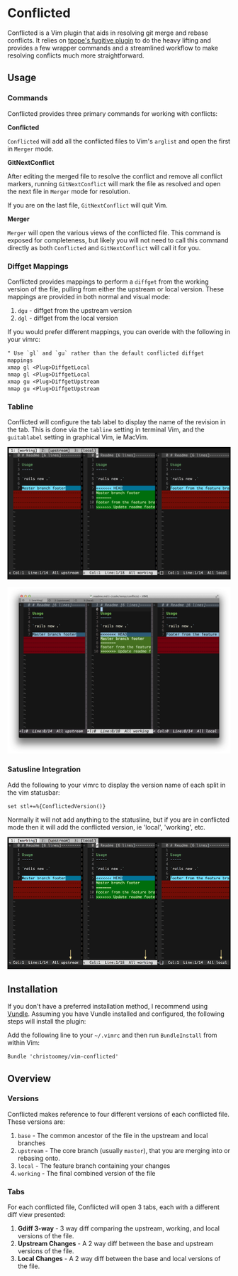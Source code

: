 Conflicted
==========

Conflicted is a Vim plugin that aids in resolving git merge and rebase
conflicts. It relies on [tpope's fugitive plugin][] to do the heavy lifting and
provides a few wrapper commands and a streamlined workflow to make resolving
conflicts much more straightforward.

[tpope's fugitive plugin]: https://github.com/tpope/vim-fugitive

Usage
-----

### Commands

Conflicted provides three primary commands for working with conflicts:

**Conflicted**

`Conflicted` will add all the conflicted files to Vim's `arglist` and open
the first in `Merger` mode.

**GitNextConflict**

After editing the merged file to resolve the conflict and remove all conflict
markers, running `GitNextConflict` will mark the file as resolved and open
the next file in `Merger` mode for resolution.

If you are on the last file, `GitNextConflict` will quit Vim.

**Merger**

`Merger` will open the various views of the conflicted file. This command is
exposed for completeness, but likely you will not need to call this command
directly as both `Conflicted` and `GitNextConflict` will call it for you.

### Diffget Mappings

Conflicted provides mappings to perform a `diffget` from the working version
of the file, pulling from either the upstream or local version. These mappings
are provided in both normal and visual mode:

1. `dgu` - diffget from the upstream version
1. `dgl` - diffget from the local version

If you would prefer different mappings, you can overide with the following in
your vimrc:

``` vim
" Use `gl` and `gu` rather than the default conflicted diffget mappings
xmap gl <Plug>DiffgetLocal
nmap gl <Plug>DiffgetLocal
xmap gu <Plug>DiffgetUpstream
nmap gu <Plug>DiffgetUpstream
```

### Tabline

Conflicted will configure the tab label to display the name of the revision in
the tab. This is done via the `tabline` setting in terminal Vim, and the
`guitablabel` setting in graphical Vim, ie MacVim.

![Terminal tabline](./images/tablabel-terminal.png)

![MacVim tab Label](./images/tablabel-macvim.png)

### Satusline Integration

Add the following to your vimrc to display the version name of each split in
the vim statusbar:

``` vim
set stl+=%{ConflictedVersion()}
```

Normally it will not add anything to the statusline, but if you are in
conflicted mode then it will add the conflicted version, ie 'local',
'working', etc.

![Satusline](images/statusline.png)

Installation
------------

If you don't have a preferred installation method, I recommend using [Vundle][].
Assuming you have Vundle installed and configured, the following steps will
install the plugin:

Add the following line to your `~/.vimrc` and then run `BundleInstall` from
within Vim:

``` vim
Bundle 'christoomey/vim-conflicted'
```

Overview
--------

### Versions

Conflicted makes reference to four different versions of each conflicted
file. These versions are:

1. `base` - The common ancestor of the file in the upstream and local branches
1. `upstream` - The core branch (usually `master`), that you are merging into
   or rebasing onto.
1. `local` - The feature branch containing your changes
1. `working` - The final combined version of the file

### Tabs

For each conflicted file, Conflicted will open 3 tabs, each with a different
diff view presented:

1. **Gdiff 3-way** - 3 way diff comparing the upstream, working, and local
   versions of the file.
1. **Upstream Changes** - A 2 way diff between the base and upstream versions
   of the file.
1. **Local Changes** - A 2 way diff between the base and local versions of
   the file.

[Vundle]: https://github.com/gmarik/vundle

